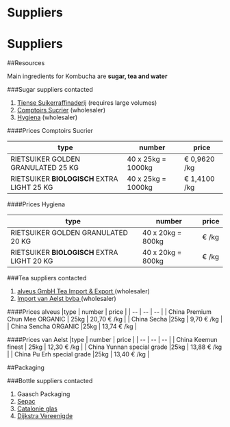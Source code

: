 # Suppliers
# Suppliers

##Resources

Main ingredients for Kombucha are **sugar, tea and water**

###Sugar suppliers contacted

1. [Tiense Suikerraffinaderij](http://www.tiensesuikerraffinaderij.com)
(requires large volumes)
2. [Comptoirs Sucrier](http://www.comptoirsucrier.be) (wholesaler)
3. [Hygiena](http://www.hygiena.be) (wholesaler)

####Prices Comptoirs Sucrier

|type | number | price |
| -- | -- | -- |
| RIETSUIKER GOLDEN GRANULATED 25 KG | 40 x 25kg = 1000kg | € 0,9620 /kg |
| RIETSUIKER **BIOLOGISCH** EXTRA LIGHT 25 KG |40 x 25kg = 1000kg | € 1,4100 /kg |

####Prices Hygiena

|type | number | price |
| -- | -- | -- |
| RIETSUIKER GOLDEN GRANULATED 20 KG | 40 x 20kg = 800kg | €  /kg |
| RIETSUIKER **BIOLOGISCH** EXTRA LIGHT 20 KG |40 x 20kg = 800kg | € /kg |

###Tea suppliers contacted
1. [alveus GmbH Tea Import & Export ](http://www.alveus.eu) (wholesaler)
2. [Import van Aelst bvba ](http://www.vanaelst-tea.be) (wholesaler)

####Prices alveus
|type | number | price |
| -- | -- | -- |
| China Premium Chun Mee ORGANIC | 25kg  | 20,70 €  /kg |
| China Secha |25kg | 9,70 € /kg |
| China Sencha ORGANIC |25kg | 13,74 € /kg |

####Prices van Aelst
|type | number | price |
| -- | -- | -- |
| China Keemun finest | 25kg  | 12,30 €  /kg |
| China Yunnan special grade |25kg | 13,88 € /kg |
| China Pu Erh special grade |25kg | 13,40 € /kg |

##Packaging

###Bottle suppliers contacted

1. Gaasch Packaging
2. [Sepac](http://www.sepac.be)
2. [Catalonie glas](http://www.catalonieglas.nl)
3. [Dijkstra Vereenigde](https://www.dijkstra.net)

